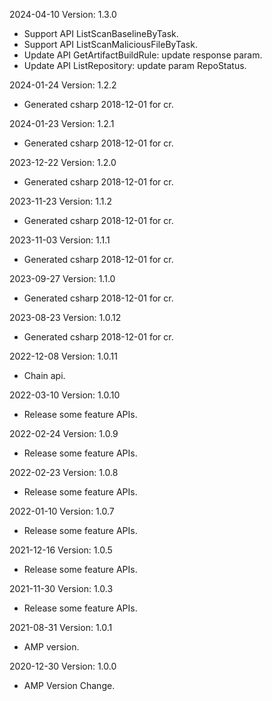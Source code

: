 2024-04-10 Version: 1.3.0
- Support API ListScanBaselineByTask.
- Support API ListScanMaliciousFileByTask.
- Update API GetArtifactBuildRule: update response param.
- Update API ListRepository: update param RepoStatus.


2024-01-24 Version: 1.2.2
- Generated csharp 2018-12-01 for cr.

2024-01-23 Version: 1.2.1
- Generated csharp 2018-12-01 for cr.

2023-12-22 Version: 1.2.0
- Generated csharp 2018-12-01 for cr.

2023-11-23 Version: 1.1.2
- Generated csharp 2018-12-01 for cr.

2023-11-03 Version: 1.1.1
- Generated csharp 2018-12-01 for cr.

2023-09-27 Version: 1.1.0
- Generated csharp 2018-12-01 for cr.

2023-08-23 Version: 1.0.12
- Generated csharp 2018-12-01 for cr.

2022-12-08 Version: 1.0.11
- Chain api.

2022-03-10 Version: 1.0.10
- Release some feature APIs.

2022-02-24 Version: 1.0.9
- Release some feature APIs.

2022-02-23 Version: 1.0.8
- Release some feature APIs.

2022-01-10 Version: 1.0.7
- Release some feature APIs.

2021-12-16 Version: 1.0.5
- Release some feature APIs.

2021-11-30 Version: 1.0.3
- Release some feature APIs.

2021-08-31 Version: 1.0.1
- AMP version.

2020-12-30 Version: 1.0.0
- AMP Version Change.

